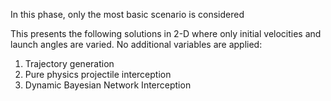 In this phase, only the most basic scenario is considered 


This presents the following solutions in 2-D where only initial velocities and launch angles are varied. No additional variables are applied:
1) Trajectory generation
2) Pure physics projectile interception
3) Dynamic Bayesian Network Interception 
